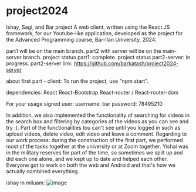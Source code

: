 # project2024
Ishay, Sagi, and Bar project
A web client, written using the React.JS framework, for our Youtube-like application, developed as the project for the Advanced Programming course, Bar-Ilan University, 2024.

part1 will be on the main branch.
part2 with server will be on the main-server branch.
project status part1: complete.
project status part2-server: in progress.
part2-server link: https://github.com/barkatash/project2024-server

about first part - client:
To run the project, use "npm start".

dependencies: 
React
React-Bootstrap
React-router / React-router-dom

For your usage signed user:
username: bar
password: 78495210

In addition, we also implemented the functionality of searching for videos in the search box and filtering by categories of the videos as you can see and try :).
Part of the functionalities tou can't see until you logged in such as upload videos, delete video, edit video and leave a comment.
Regarding to our work process: during the construction of the first part, we performed most of the tasks together at the university or at Zoom together.
Yishai was in the military reserves for part of the time, so sometimes we split up and did each one alone, and we kept up to date and helped each other.
Everyone got to work on both the web and Android and that's how we actually combined everything.

ishay in miluam:
![image](https://github.com/ishay970/project2024/assets/115925876/f0db9ae5-5a44-4501-afa5-4b9656b726bc)
